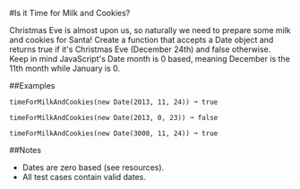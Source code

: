 #Is it Time for Milk and Cookies?

Christmas Eve is almost upon us, so naturally we need to prepare some milk and cookies for Santa! Create a function that accepts a Date object and returns true if it's Christmas Eve (December 24th) and false otherwise. Keep in mind JavaScript's Date month is 0 based, meaning December is the 11th month while January is 0.

##Examples

    timeForMilkAndCookies(new Date(2013, 11, 24)) ➞ true

    timeForMilkAndCookies(new Date(2013, 0, 23)) ➞ false

    timeForMilkAndCookies(new Date(3000, 11, 24)) ➞ true

##Notes

- Dates are zero based (see resources).
- All test cases contain valid dates.